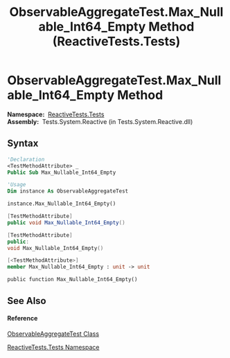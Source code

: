 ﻿---
title: ObservableAggregateTest.Max_Nullable_Int64_Empty Method  (ReactiveTests.Tests)
TOCTitle: Max_Nullable_Int64_Empty Method
ms:assetid: M:ReactiveTests.Tests.ObservableAggregateTest.Max_Nullable_Int64_Empty
ms:mtpsurl: https://msdn.microsoft.com/en-us/library/reactivetests.tests.observableaggregatetest.max_nullable_int64_empty(v=VS.103)
ms:contentKeyID: 36619594
ms.date: 06/28/2011
mtps_version: v=VS.103
f1_keywords:
- ReactiveTests.Tests.ObservableAggregateTest.Max_Nullable_Int64_Empty
dev_langs:
- CSharp
- JScript
- VB
- FSharp
- c++
---

# ObservableAggregateTest.Max\_Nullable\_Int64\_Empty Method

**Namespace:**  [ReactiveTests.Tests](hh289046\(v=vs.103\).md)  
**Assembly:**  Tests.System.Reactive (in Tests.System.Reactive.dll)

## Syntax

``` vb
'Declaration
<TestMethodAttribute> _
Public Sub Max_Nullable_Int64_Empty
```

``` vb
'Usage
Dim instance As ObservableAggregateTest

instance.Max_Nullable_Int64_Empty()
```

``` csharp
[TestMethodAttribute]
public void Max_Nullable_Int64_Empty()
```

``` c++
[TestMethodAttribute]
public:
void Max_Nullable_Int64_Empty()
```

``` fsharp
[<TestMethodAttribute>]
member Max_Nullable_Int64_Empty : unit -> unit 
```

``` jscript
public function Max_Nullable_Int64_Empty()
```

## See Also

#### Reference

[ObservableAggregateTest Class](hh314823\(v=vs.103\).md)

[ReactiveTests.Tests Namespace](hh289046\(v=vs.103\).md)

